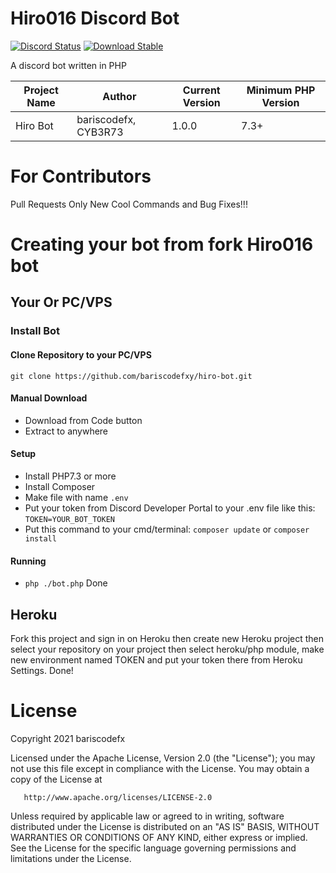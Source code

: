 # Hiro016 Discord Bot
[![Discord Status](https://img.shields.io/discord/812096967714930710)](https://discord.gg/HBtf7buzv9)
[![Download Stable](https://img.shields.io/badge/download-stable-success)](https://github.com/bariscodefxy/hiro-bot/releases/latest)

A discord bot written in PHP

|Project Name|Author|Current Version|Minimum PHP Version|
|--|--|--|--|
|Hiro Bot|bariscodefx, CYB3R73|1.0.0|7.3+|

# For Contributors
Pull Requests Only New Cool Commands and Bug Fixes!!!

# Creating your bot from fork Hiro016 bot
## Your Or PC/VPS
### Install Bot
#### Clone Repository to your PC/VPS
```
git clone https://github.com/bariscodefxy/hiro-bot.git
```
#### Manual Download
- Download from Code button
- Extract to anywhere
#### Setup
- Install PHP7.3 or more
- Install Composer
- Make file with name `.env`
- Put your token from Discord Developer Portal 
to your .env file like this: `TOKEN=YOUR_BOT_TOKEN`
- Put this command to your cmd/terminal: `composer update` or `composer install`
#### Running
- `php ./bot.php`
Done

## Heroku
Fork this project and sign in on Heroku then create new
Heroku project then select your repository on your project
then select heroku/php module, make new environment named TOKEN and
put your token there from Heroku Settings.
Done!

# License
Copyright 2021 bariscodefx

Licensed under the Apache License, Version 2.0 (the "License");
you may not use this file except in compliance with the License.
You may obtain a copy of the License at

       http://www.apache.org/licenses/LICENSE-2.0

Unless required by applicable law or agreed to in writing, software
distributed under the License is distributed on an "AS IS" BASIS,
WITHOUT WARRANTIES OR CONDITIONS OF ANY KIND, either express or implied.
See the License for the specific language governing permissions and
limitations under the License.
